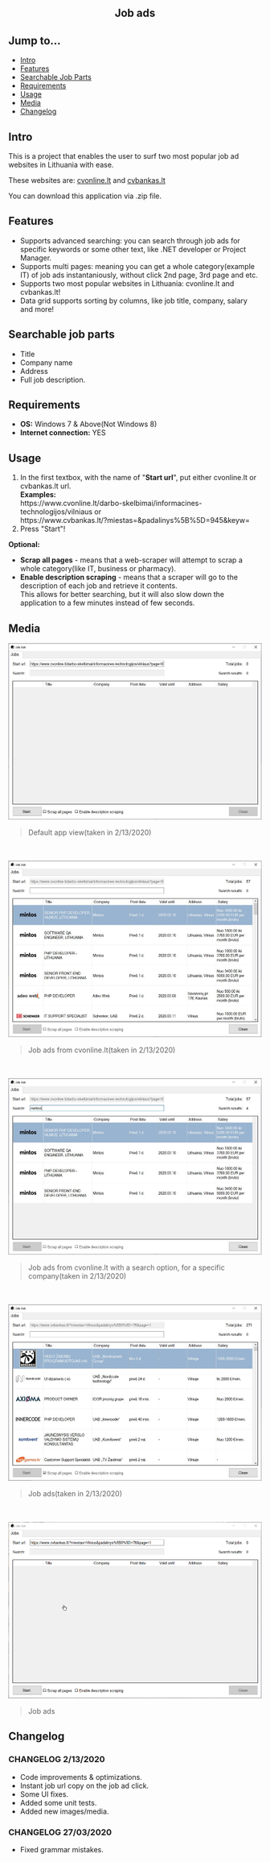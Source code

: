 <div align="center">
  <h2>Job ads</h2>
</div>

## Jump to...

  - [Intro](#intro)
  - [Features](#features)
  - [Searchable Job Parts](#searchableJobParts)
  - [Requirements](#req)
  - [Usage](#usage)
  - [Media](#media)
  - [Changelog](#changelog)
  
## <a name="Intro"></a>Intro

<p>This is a project that enables the user to surf two most popular job ad websites in Lithuania with ease.</p>
<p>These websites are: <a href='https://www.cvonline.lt' target='_blank'>cvonline.lt</a> and 
<a href='https://www.cvbankas.lt/' target='_blank'>cvbankas.lt</a>
</p>
<p>You can download this application via .zip file.</p>

## <a name="Features"></a>Features

<ul>
  <li>Supports advanced searching: you can search through job ads for specific keywords or some other text, like .NET developer or Project Manager.</li>
 <li>Supports multi pages: meaning you can get a whole category(example IT) of job ads instantaniously, without click 2nd page, 3rd page and etc.
 </li>
  <li>Supports two most popular websites in Lithuania: cvonline.lt and cvbankas.lt!</li>
  <li>Data grid supports sorting by columns, like job title, company, salary and more!</li>
</ul>


## <a name="searchableJobParts"></a>Searchable job parts

<ul>
  <li>Title</li>
  <li>Company name</li>
  <li>Address</li>
  <li>Full job description.</li>
</ul>

## <a name="req"></a>Requirements

<ul>
  <li><b>OS:</b> Windows 7 & Above(Not Windows 8)</li>  
  <li><b>Internet connection:</b> YES</li>
</ul>

## <a name="Usage"></a>Usage

<ol>
  <li>In the first textbox, with the name of "<b>Start url</b>", put either cvonline.lt or cvbankas.lt url.<br>
      <b>Examples:</b><br>
      https://www.cvonline.lt/darbo-skelbimai/informacines-technologijos/vilniaus or <br>
      https://www.cvbankas.lt/?miestas=&padalinys%5B%5D=945&keyw=<br></li>
  <li>Press "Start"!</li>
</ol>

<p><b>Optional:</b></p>
<ul>
  <li><b>Scrap all pages</b> - means that a web-scraper will attempt to scrap a whole category(like IT, business or pharmacy).</li>
  <li><b>Enable description scraping</b> - means that a scraper will go to the description of each job and retrieve it contents.<br>
    This allows for better searching, but it will also slow down the application to a few minutes instead of few seconds.</li>
</ul>

## <a name="Media"></a>Media

<a target="_blank" href="https://github.com/GintasS/JobAds/blob/master/JobAds/Images/image1.JPG">
  <img src="https://github.com/GintasS/JobAds/blob/master/JobAds/Images/image1.JPG" height="350" style="max-width:100%;">
</a>
<blockquote>Default app view(taken in 2/13/2020)</blockquote>
<br><br>
<a target="_blank" href="https://github.com/GintasS/JobAds/blob/master/JobAds/Images/image2.JPG">
  <img src="https://github.com/GintasS/JobAds/blob/master/JobAds/Images/image2.JPG" height="350" style="max-width:100%;">
</a>
<blockquote>Job ads from cvonline.lt(taken in 2/13/2020)</blockquote>
<br><br>
<a target="_blank" href="https://github.com/GintasS/JobAds/blob/master/JobAds/Images/image3.JPG">
  <img src="https://github.com/GintasS/JobAds/blob/master/JobAds/Images/image3.JPG" height="350" style="max-width:100%;">
</a>
<blockquote>Job ads from cvonline.lt with a search option, for a specific company(taken in 2/13/2020)</blockquote>
<br><br>
<a target="_blank" href="https://github.com/GintasS/JobAds/blob/master/JobAds/Images/image4.JPG">
  <img src="https://github.com/GintasS/JobAds/blob/master/JobAds/Images/image4.JPG" height="350" style="max-width:100%;">
</a>
<blockquote>Job ads(taken in 2/13/2020)</blockquote>
<br><br>
<a target="_blank" href="https://github.com/GintasS/JobAds/blob/master/JobAds/Images/O6wlgAwMOj.gif">
  <img src="https://github.com/GintasS/JobAds/blob/master/JobAds/Images/O6wlgAwMOj.gif" height="350" style="max-width:100%;">
</a>
<blockquote>Job ads</blockquote>


## <a name="Changelog"></a>Changelog

<h3>CHANGELOG 2/13/2020</h3>
<ul>
  <li>Code improvements & optimizations.</li>
  <li>Instant job url copy on the job ad click.</li>
  <li>Some UI fixes.</li>
  <li>Added some unit tests.</li>
  <li>Added new images/media.</li>
</ul>

<h3>CHANGELOG 27/03/2020</h3>
<ul>
  <li>Fixed grammar mistakes.</li>
</ul>
